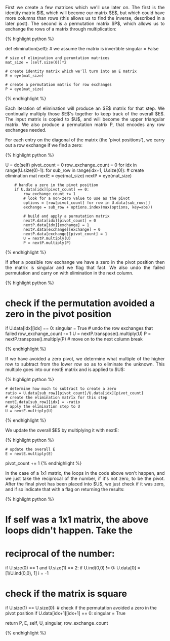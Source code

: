 <div style="text-align: justify">
<p>First we create a few matrices which we'll use later on. The first is the
identity matrix $I$, which will become our matrix $E$, but which could have
more columns than rows (this allows us to find the inverse, described in a
later post). The second is a permutation matrix $P$, which allows us to
exchange the rows of a matrix through multiplication:</p>
</div>

{% highlight python %}

def elimination(self):
    # we assume the matrix is invertible
    singular = False

    # size of elimination and perumtation matrices
    mat_size = [self.size(0)]*2

    # create identity matrix which we'll turn into an E matrix
    E = eye(mat_size)

    # create a permutation matrix for row exchanges
    P = eye(mat_size)

{% endhighlight %}

<div style="text-align: justify">
<p>Each iteration of elimination will produce an $E$ matrix for that step. We
continually multiply those $E$'s together to keep track of the overall $E$. The
input matrix is copied to $U$, and will become the upper triangular matrix. We
also produce a permutation matrix P, that encodes any row exchanges needed.</p>

<p>For each entry on the diagonal of the matrix (the 'pivot positions'), we
carry out a row exchange if we find a zero:</p>
</div>

{% highlight python %}

U = dc(self)
pivot_count = 0
row_exchange_count = 0
for idx in range(U.size(0)-1):
    for sub_row in range(idx+1, U.size(0)):
        # create elimination mat
        nextE = eye(mat_size)
        nextP = eye(mat_size)

        # handle a zero in the pivot position
        if U.data[idx][pivot_count] == 0:
            row_exchange_count += 1
            # look for a non-zero value to use as the pivot
            options = [row[pivot_count] for row in U.data[sub_row:]]
            exchange = sub_row + options.index(max(options, key=abs))

            # build and apply a purmutation matrix
            nextP.data[idx][pivot_count] = 0
            nextP.data[idx][exchange] = 1
            nextP.data[exchange][exchange] = 0
            nextP.data[exchange][pivot_count] = 1
            U = nextP.multiply(U)
            P = nextP.multiply(P)

{% endhighlight %}

<div style="text-align: justify">
<p>If after a possible row exchange we have a zero in the pivot position then
the matrix is singular and we flag that fact. We also undo the failed
permutation and carry on with elimination in the next column.</p>
</div>

{% highlight python %}

# check if the permutation avoided a zero in the pivot position
if U.data[idx][idx] == 0:
    singular = True
    # undo the row exchanges that failed
    row_exchange_count -= 1
    U = nextP.transpose().multiply(U)
    P = nextP.transpose().multiply(P)
    # move on to the next column
    break

{% endhighlight %}

<div style="text-align: justify">
<p>If we have avoided a zero pivot, we determine what multiple of the higher
row to subtract from the lower row so as to eliminate the unknown. This
multiple goes into our nextE matrix and is applied to $U$:</p>
</div>

{% highlight python %}

    # determine how much to subtract to create a zero
    ratio = U.data[sub_row][pivot_count]/U.data[idx][pivot_count]
    # create the elimination matrix for this step
    nextE.data[sub_row][idx] = -ratio
    # apply the elimination step to U
    U = nextE.multiply(U)

{% endhighlight %}

<div style="text-align: justify">
<p>We update the overall $E$ by multiplying it with nextE:</p>
</div>

{% highlight python %}

    # update the overall E
    E = nextE.multiply(E)
pivot_count += 1
{% endhighlight %}

<div style="text-align: justify">
<p>In the case of a 1x1 matrix, the loops in the code above won't happen, and
we just take the reciprocal of the number, if it's not zero, to be the pivot.
After the final pivot has been placed into $U$, we just check if it was zero,
and if so indicate that with a flag on returning the results:</p>
</div>

{% highlight python %}

# If self was a 1x1 matrix, the above loops didn't happen. Take the
# reciprocal of the number:
if U.size(0) == 1 and U.size(1) == 2:
    if U.ind(0,0) != 0:
        U.data[0] = [1/U.ind(0,0), 1]
    i = -1

# check if the matrix is square
if U.size(1) == U.size(0):
    # check if the permutation avoided a zero in the pivot position
    if U.data[idx+1][idx+1] == 0:
        singular = True

return P, E, self, U, singular, row_exchange_count

{% endhighlight %}
